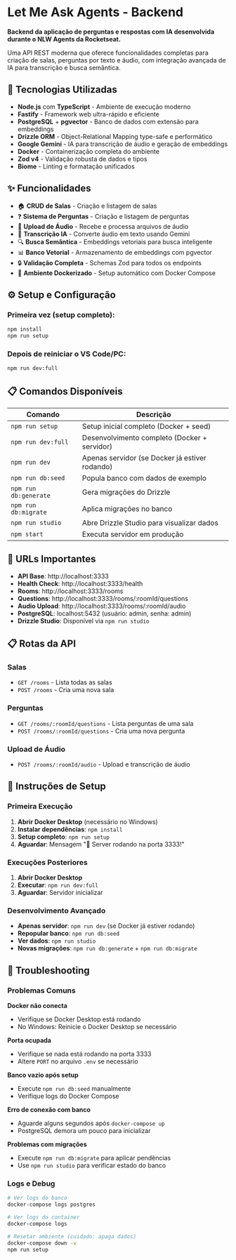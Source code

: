 # Let Me Ask Agents - Backend

**Backend da aplicação de perguntas e respostas com IA desenvolvida durante o NLW Agents da Rocketseat.**

Uma API REST moderna que oferece funcionalidades completas para criação de salas, perguntas por texto e áudio, com integração avançada de IA para transcrição e busca semântica.

## 🚀 Tecnologias Utilizadas

- **Node.js** com **TypeScript** - Ambiente de execução moderno
- **Fastify** - Framework web ultra-rápido e eficiente
- **PostgreSQL** + **pgvector** - Banco de dados com extensão para embeddings
- **Drizzle ORM** - Object-Relational Mapping type-safe e performático
- **Google Gemini** - IA para transcrição de áudio e geração de embeddings
- **Docker** - Containerização completa do ambiente
- **Zod v4** - Validação robusta de dados e tipos
- **Biome** - Linting e formatação unificados

## ✨ Funcionalidades

- 🏠 **CRUD de Salas** - Criação e listagem de salas
- ❓ **Sistema de Perguntas** - Criação e listagem de perguntas
- 🎤 **Upload de Áudio** - Recebe e processa arquivos de áudio
- 🤖 **Transcrição IA** - Converte áudio em texto usando Gemini
- 🔍 **Busca Semântica** - Embeddings vetoriais para busca inteligente
- 📊 **Banco Vetorial** - Armazenamento de embeddings com pgvector
- 🔒 **Validação Completa** - Schemas Zod para todos os endpoints
- 🐳 **Ambiente Dockerizado** - Setup automático com Docker Compose

## ⚙️ Setup e Configuração

### Primeira vez (setup completo):

```bash
npm install
npm run setup
```

### Depois de reiniciar o VS Code/PC:

```bash
npm run dev:full
```

## 📋 Comandos Disponíveis

| Comando               | Descrição                                      |
| --------------------- | ---------------------------------------------- |
| `npm run setup`       | Setup inicial completo (Docker + seed)         |
| `npm run dev:full`    | Desenvolvimento completo (Docker + servidor)   |
| `npm run dev`         | Apenas servidor (se Docker já estiver rodando) |
| `npm run db:seed`     | Popula banco com dados de exemplo              |
| `npm run db:generate` | Gera migrações do Drizzle                      |
| `npm run db:migrate`  | Aplica migrações no banco                      |
| `npm run studio`      | Abre Drizzle Studio para visualizar dados      |
| `npm start`           | Executa servidor em produção                   |

## 🔧 URLs Importantes

- **API Base**: http://localhost:3333
- **Health Check**: http://localhost:3333/health
- **Rooms**: http://localhost:3333/rooms
- **Questions**: http://localhost:3333/rooms/:roomId/questions
- **Audio Upload**: http://localhost:3333/rooms/:roomId/audio
- **PostgreSQL**: localhost:5432 (usuário: admin, senha: admin)
- **Drizzle Studio**: Disponível via `npm run studio`

## 📋 Rotas da API

### Salas

- `GET /rooms` - Lista todas as salas
- `POST /rooms` - Cria uma nova sala

### Perguntas

- `GET /rooms/:roomId/questions` - Lista perguntas de uma sala
- `POST /rooms/:roomId/questions` - Cria uma nova pergunta

### Upload de Áudio

- `POST /rooms/:roomId/audio` - Upload e transcrição de áudio

## 📝 Instruções de Setup

### Primeira Execução

1. **Abrir Docker Desktop** (necessário no Windows)
2. **Instalar dependências**: `npm install`
3. **Setup completo**: `npm run setup`
4. **Aguardar**: Mensagem "🚀 Server rodando na porta 3333!"

### Execuções Posteriores

1. **Abrir Docker Desktop**
2. **Executar**: `npm run dev:full`
3. **Aguardar**: Servidor inicializar

### Desenvolvimento Avançado

- **Apenas servidor**: `npm run dev` (se Docker já estiver rodando)
- **Repopular banco**: `npm run db:seed`
- **Ver dados**: `npm run studio`
- **Novas migrações**: `npm run db:generate` + `npm run db:migrate`

## 🐛 Troubleshooting

### Problemas Comuns

**Docker não conecta**

- Verifique se Docker Desktop está rodando
- No Windows: Reinicie o Docker Desktop se necessário

**Porta ocupada**

- Verifique se nada está rodando na porta 3333
- Altere `PORT` no arquivo `.env` se necessário

**Banco vazio após setup**

- Execute `npm run db:seed` manualmente
- Verifique logs do Docker Compose

**Erro de conexão com banco**

- Aguarde alguns segundos após `docker-compose up`
- PostgreSQL demora um pouco para inicializar

**Problemas com migrações**

- Execute `npm run db:migrate` para aplicar pendências
- Use `npm run studio` para verificar estado do banco

### Logs e Debug

```bash
# Ver logs do banco
docker-compose logs postgres

# Ver logs do container
docker-compose logs

# Resetar ambiente (cuidado: apaga dados)
docker-compose down -v
npm run setup
```
